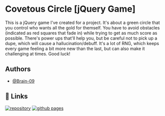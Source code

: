 # Covetous Circle [jQuery Game]

This is a jQuery game I've created for a project. It's about a green circle that you control who wants all the gold for themself. You have to avoid obstacles (indicated as red squares that fade in) while trying to get as much score as possible. There's power ups that'll help you, but be careful not to pick up a dupe, which will cause a hallucination/debuff. It's a lot of RNG, which keeps every game feeling a bit more new than the last, but can also make it challenging at times. Good luck!
## Authors

- [@Brain-09](https://www.github.com/Brian-09)
## 🔗 Links
[![repository](https://img.shields.io/badge/repository-000?style=for-the-badge&logo=github&logoColor=white)](https://github.com/Brian-09/Covetous_Circle)
[![github pages](https://img.shields.io/badge/github_pages-00f?style=for-the-badge&logo=github&logoColor=white)](https://brian-09.github.io/Covetous_Circle/)